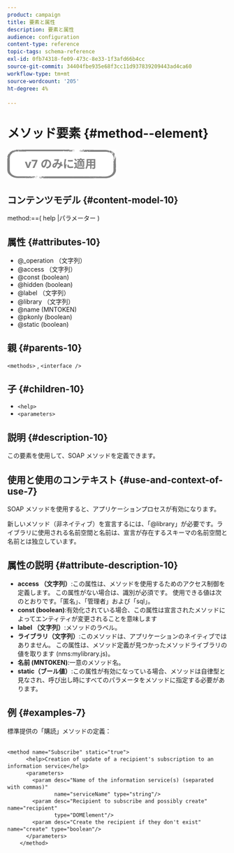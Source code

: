 ```yaml
---
product: campaign
title: 要素と属性
description: 要素と属性
audience: configuration
content-type: reference
topic-tags: schema-reference
exl-id: 0fb74318-fe09-473c-8e33-1f3afd66b4cc
source-git-commit: 34404fbe935e68f3cc11d937839209443ad4ca60
workflow-type: tm+mt
source-wordcount: '205'
ht-degree: 4%

---
```


# メソッド要素 {#method--element}

![](../../../assets/v7-only.svg)

## コンテンツモデル {#content-model-10}

method:==( help |パラメーター )

## 属性 {#attributes-10}

* @_operation （文字列）
* @access （文字列）
* @const (boolean)
* @hidden (boolean)
* @label （文字列）
* @library （文字列）
* @name (MNTOKEN)
* @pkonly (boolean)
* @static (boolean)

## 親 {#parents-10}

`<methods>`  ,  `<interface />`

## 子 {#children-10}

* `<help>`
* `<parameters>`

## 説明 {#description-10}

この要素を使用して、SOAP メソッドを定義できます。

## 使用と使用のコンテキスト {#use-and-context-of-use-7}

SOAP メソッドを使用すると、アプリケーションプロセスが有効になります。

新しいメソッド（非ネイティブ）を宣言するには、「@library」が必要です。ライブラリに使用される名前空間と名前は、宣言が存在するスキーマの名前空間と名前とは独立しています。

## 属性の説明 {#attribute-description-10}

* **access （文字列）**:この属性は、メソッドを使用するためのアクセス制御を定義します。 この属性がない場合は、識別が必須です。 使用できる値は次のとおりです。「匿名」、「管理者」および「sql」。
* **const (boolean)**:有効化されている場合、この属性は宣言されたメソッドによってエンティティが変更されることを意味します
* **label （文字列）**:メソッドのラベル。
* **ライブラリ（文字列）**:このメソッドは、アプリケーションのネイティブではありません。 この属性は、メソッド定義が見つかったメソッドライブラリの値を取ります (nms:mylibrary.js)。
* **名前 (MNTOKEN)**:一意のメソッド名。
* **static（ブール値）**:この属性が有効になっている場合、メソッドは自律型と見なされ、呼び出し時にすべてのパラメータをメソッドに指定する必要があります。

## 例 {#examples-7}

標準提供の「購読」メソッドの定義：

```
 
<method name="Subscribe" static="true">
      <help>Creation of update of a recipient's subscription to an information service</help>
      <parameters>
        <param desc="Name of the information service(s) (separated with commas)"
               name="serviceName" type="string"/>
        <param desc="Recipient to subscribe and possibly create" name="recipient"
               type="DOMElement"/>
        <param desc="Create the recipient if they don't exist" name="create" type="boolean"/>
      </parameters>     
    </method>
```
